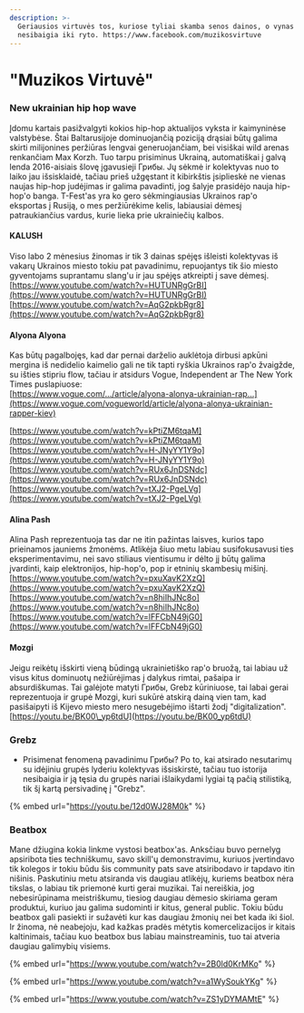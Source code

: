 ```yaml
---
description: >-
  Geriausios virtuvės tos, kuriose tyliai skamba senos dainos, o vynas ir dūmai
  nesibaigia iki ryto. https://www.facebook.com/muzikosvirtuve
---
```


# "Muzikos Virtuvė"

### New ukrainian hip hop wave

Įdomu kartais pasižvalgyti kokios hip-hop aktualijos vyksta ir kaimyninėse valstybėse. Štai Baltarusijoje dominuojančią poziciją drąsiai būtų galima skirti milijonines peržiūras lengvai generuojančiam, bei visiškai wild arenas renkančiam Max Korzh. Tuo tarpu prisiminus Ukrainą, automatiškai į galvą lenda 2016-aisiais šlovę įgavusieji Грибы. Jų sėkmė ir kolektyvas nuo to laiko jau išsisklaidė, tačiau prieš užgęstant it kibirkštis įsiplieskė ne vienas naujas hip-hop judėjimas ir galima pavadinti, jog šalyje prasidėjo nauja hip-hop'o banga. T-Fest'as yra ko gero sėkmingiausias Ukrainos rap'o eksportas į Rusiją, o mes peržiūrėkime kelis, labiausiai dėmesį patraukiančius vardus, kurie lieka prie ukrainiečių kalbos.

#### KALUSH

Viso labo 2 mėnesius žinomas ir tik 3 dainas spėjęs išleisti kolektyvas iš vakarų Ukrainos miesto tokiu pat pavadinimu, repuojantys tik šio miesto gyventojams suprantamu slang'u ir jau spėjęs atkreipti į save dėmesį.  
[https://www.youtube.com/watch?v=HUTUNRgGrBI](https://www.youtube.com/watch?v=HUTUNRgGrBI)  
[https://www.youtube.com/watch?v=AqG2pkbRgr8](https://www.youtube.com/watch?v=AqG2pkbRgr8)

#### Alyona Alyona

Kas būtų pagalbojęs, kad dar pernai darželio auklėtoja dirbusi apkūni mergina iš nedidelio kaimelio gali ne tik tapti ryškia Ukrainos rap'o žvaigžde, su išties stipriu flow, tačiau ir atsidurs Vogue, Independent ar The New York Times puslapiuose:  
[https://www.vogue.com/…/article/alyona-alonya-ukrainian-rap…](https://www.vogue.com/vogueworld/article/alyona-alonya-ukrainian-rapper-kiev)

[https://www.youtube.com/watch?v=kPtiZM6tqaM](https://www.youtube.com/watch?v=kPtiZM6tqaM)  
[https://www.youtube.com/watch?v=H-JNyYY1Y9o](https://www.youtube.com/watch?v=H-JNyYY1Y9o)  
[https://www.youtube.com/watch?v=RUx6JnDSNdc](https://www.youtube.com/watch?v=RUx6JnDSNdc)  
[https://www.youtube.com/watch?v=tXJ2-PgeLVg](https://www.youtube.com/watch?v=tXJ2-PgeLVg)

#### Alina Pash

Alina Pash reprezentuoja tas dar ne itin pažintas laisves, kurios tapo prieinamos jauniems žmonėms. Atlikėja šiuo metu labiau susifokusavusi ties eksperimentavimu, nei savo stiliaus vientisumu ir dėlto jį būtų galima įvardinti, kaip elektronijos, hip-hop'o, pop ir etninių skambesių mišinį.  
[https://www.youtube.com/watch?v=pxuXavK2XzQ](https://www.youtube.com/watch?v=pxuXavK2XzQ)  
[https://www.youtube.com/watch?v=n8hiIhJNc8o](https://www.youtube.com/watch?v=n8hiIhJNc8o)  
[https://www.youtube.com/watch?v=lFFCbN49jG0](https://www.youtube.com/watch?v=lFFCbN49jG0)

#### Mozgi

Jeigu reikėtų išskirti vieną būdingą ukrainietiško rap'o bruožą, tai labiau už visus kitus dominuotų nežiūrėjimas į dalykus rimtai, pašaipa ir absurdiškumas. Tai galėjote matyti Грибы, Grebz kūriniuose, tai labai gerai reprezentuoja ir grupė Mozgi, kuri sukūrė atskirą dainą vien tam, kad pasišaipyti iš Kijevo miesto mero nesugebėjimo ištarti žodį "digitalization".  
[https://youtu.be/BK00\_yp6tdU](https://youtu.be/BK00_yp6tdU)

### Grebz

* Prisimenat fenomeną pavadinimu Грибы? Po to, kai atsirado nesutarimų su idėjiniu grupės lyderiu kolektyvas išsiskirstė, tačiau tuo istorija nesibaigia ir ją tęsia du grupės nariai išlaikydami lygiai tą pačią stilistiką, tik šį kartą persivadinę į "Grebz".

{% embed url="https://youtu.be/12d0WJ28M0k" %}

### Beatbox

Mane džiugina kokia linkme vystosi beatbox'as. Anksčiau buvo pernelyg apsiribota ties techniškumu, savo skill'ų demonstravimu, kuriuos įvertindavo tik kolegos ir tokiu būdu šis community pats save atsiribodavo ir tapdavo itin nišinis. Paskutiniu metu atsiranda vis daugiau atlikėjų, kuriems beatbox nėra tikslas, o labiau tik priemonė kurti gerai muzikai. Tai nereiškia, jog nebesirūpinama meistriškumu, tiesiog daugiau dėmesio skiriama geram produktui, kuriuo jau galima sudominti ir kitus, general public. Tokiu būdu beatbox gali pasiekti ir sužavėti kur kas daugiau žmonių nei bet kada iki šiol. Ir žinoma, nė neabejoju, kad kažkas pradės mėtytis komercelizacijos ir kitais kaltinimais, tačiau kuo beatbox bus labiau mainstreaminis, tuo tai atveria daugiau galimybių visiems.

{% embed url="https://www.youtube.com/watch?v=2B0ld0KrMKo" %}

{% embed url="https://www.youtube.com/watch?v=a1WySoukYKg" %}

{% embed url="https://www.youtube.com/watch?v=ZS1yDYMAMtE" %}



